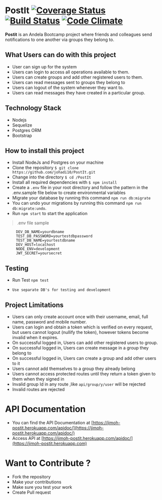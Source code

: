 # PostIt [![Coverage Status](https://coveralls.io/repos/github/johadi10/PostIt/badge.svg?branch=group-routes-develop)](https://coveralls.io/github/johadi10/PostIt?branch=group-routes-develop) [![Build Status](https://travis-ci.org/johadi10/PostIt.svg?branch=master)](https://travis-ci.org/johadi10/PostIt) [![Code Climate](https://codeclimate.com/github/johadi10/PostIt/badges/gpa.svg)](https://codeclimate.com/github/johadi10/PostIt)


**Postit** is an Andela Bootcamp project where friends and colleagues send notifications to one another via groups they belong to.

## What Users can do with this project

* User can sign up for the system
* Users can login to access all operations available to them.
* Users can create groups and add other registered users to them.
* Users can read messages sent to groups they belong to
* Users can logout of the system whenever they want to.
* Users can read messages they have created in a particular group.

## Technology Stack
* Nodejs
* Sequelize
* Postgres ORM
* Bootstrap

## How to install this project

-   Install NodeJs and Postgres on your machine
-   Clone the repository `$ git clone https://github.com/johadi10/PostIt.git`
-   Change into the directory `$ cd /PostIt`
-   Install all required dependencies with `$ npm install`
-   Create a `.env` file in your root directory and follow the pattern in the .env.sample file below to create environmental variables
-   Migrate your database by running this command `npm run db:migrate`
-   You can undo your migrations by running this command `npm run db:migrate:undo`.
-   Run `npm start` to start the application

>   .env file sample
```DEV_DB_PASSWORD=yourpassword
     DEV_DB_NAME=yourdbname
     TEST_DB_PASSWORD=yourtestdbpassword
     TEST_DB_NAME=yourtestdbname
     DEV_HOST=localhost
     NODE_ENV=development
     JWT_SECRET=yoursecret 
```
   
## Testing
-   Run Test `npm test`

-   `Use separate DB's for testing and development`

##  Project Limitations
  * Users can only create account once with their username, email, full name, password and mobile number.
  * Users can login and obtain a token which is verified on every request, but users cannot logout (nullify the token), however tokens
  become invalid when it expires.
  * On successful logged in, Users can add other registered users to group.
  * On successful logged in, Users can create message in a group they belong to
  * On successful logged in, Users can create a group and add other users to it
  * Users cannot add themselves to a group they already belong
  * Users cannot access protected routes until they return a token given to them when they signed in
  * Invalid group Id in any route ,like `api/group/y/user` will be rejected
  * Invalid routes are rejected
  
  # API Documentation
  * You can find the API Documentation at [https://jimoh-postit.herokuapp.com/apidoc/](https://jimoh-postit.herokuapp.com/apidoc/)
  * Access API at [https://jimoh-postit.herokuapp.com/apidoc/](https://jimoh-postit.herokuapp.com)
  
  # Want to Contribute ?
  * Fork the repository
  * Make your contributions
  * Make sure you test your work
  * Create Pull request 
